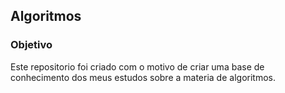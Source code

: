 ## Algoritmos

### Objetivo

Este repositorio foi criado com o motivo de criar uma base de conhecimento dos meus estudos sobre a materia de algoritmos.